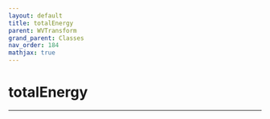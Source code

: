 ```yaml
---
layout: default
title: totalEnergy
parent: WVTransform
grand_parent: Classes
nav_order: 184
mathjax: true
---
```


#  totalEnergy




---

